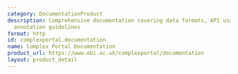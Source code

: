 ```yaml
---
category: DocumentationProduct
description: Comprehensive documentation covering data formats, API usage, and complex
  annotation guidelines
format: http
id: complexportal.documentation
name: Complex Portal Documentation
product_url: https://www.ebi.ac.uk/complexportal/documentation
layout: product_detail
---
```

